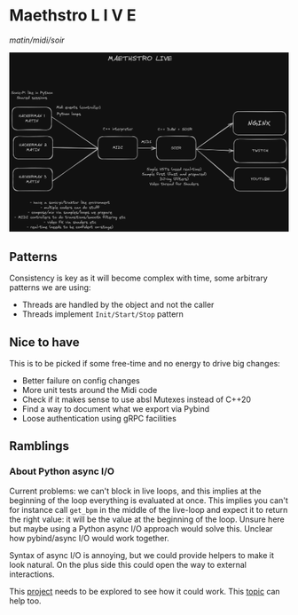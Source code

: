 # Maethstro L I V E

_matin/midi/soir_

![architecture](assets/live.png)

## Patterns

Consistency is key as it will become complex with time, some arbitrary
patterns we are using:

- Threads are handled by the object and not the caller
- Threads implement `Init/Start/Stop` pattern

## Nice to have

This is to be picked if some free-time and no energy to drive big
changes:

- Better failure on config changes
- More unit tests around the Midi code
- Check if it makes sense to use absl Mutexes instead of C++20
- Find a way to document what we export via Pybind
- Loose authentication using gRPC facilities

## Ramblings

### About Python async I/O

Current problems: we can't block in live loops, and this implies at
the beginning of the loop everything is evaluated at once. This
implies you can't for instance call `get_bpm` in the middle of the
live-loop and expect it to return the right value: it will be the
value at the beginning of the loop. Unsure here but maybe using a
Python async I/O approach would solve this. Unclear how pybind/async
I/O would work together.

Syntax of async I/O is annoying, but we could provide helpers to make
it look natural. On the plus side this could open the way to external
interactions.

This [project](https://github.com/DmitryKuk/asynchronizer/tree/master)
needs to be explored to see how it could work. This
[topic](https://stackoverflow.com/questions/71082517/integrate-embedded-python-asyncio-into-boostasio-event-loop)
can help too.
